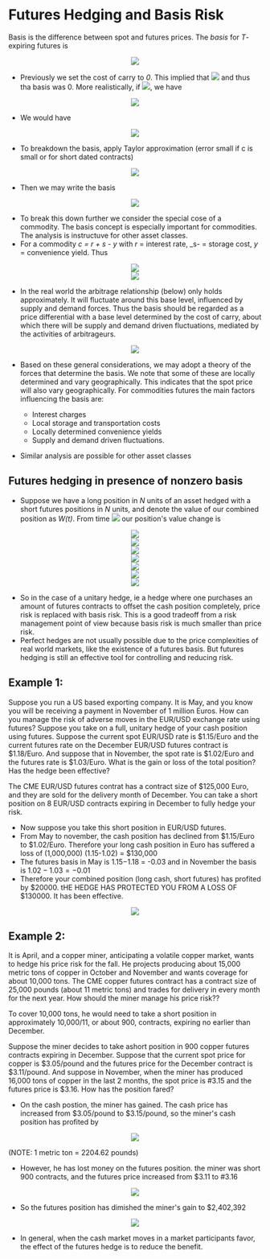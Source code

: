 # Futures Hedging and Basis Risk
Basis is the difference between spot and futures prices. The _basis_ for _T_-expiring futures is

<p align="center">
<img src="https://render.githubusercontent.com/render/math?math=b(t) = b_T(t) = Basis = S(t) - K_T(t)">
</p>

- Previously we set the cost of carry to _0_. This implied that <img src="https://render.githubusercontent.com/render/math?math=S(t) = K_T(t)"> and thus tha basis was 0. More realistically, if <img src="https://render.githubusercontent.com/render/math?math=c \neq 0">, we have

<p align="center">
<img src="https://render.githubusercontent.com/render/math?math=K_T(t) = e^{c(T-t)}S(t)">
</p>

- We would have 

<p align="center">
<img src="https://render.githubusercontent.com/render/math?math=b(t) = S(t) - e^{c(T-t)}S(t) = (1 - e^{c(T-t)})S(t)">
</p>

- To breakdown the basis, apply Taylor approximation (error small if c is small or for short dated contracts)

<p align="center">
<img src="https://render.githubusercontent.com/render/math?math=e^{c(T-t)} = 1 %2B c(T-t) %2B error">
</p>

- Then we may write the basis

<p align="center">
<img src="https://render.githubusercontent.com/render/math?math=b(t) = = [1 - (1 %2B c(T-t)]S(t) = -c(T-t)S(t)">
</p>

- To break this down further we consider the special cose of a commodity. The basis concept is especially important for commodities. The analysis is instructuve for other asset classes.
- For a commodity _c = r + s - y_ with _r_ = interest rate, _s- = storage cost, _y_ =  convenience yield. Thus

<p align="center">
<img src="https://render.githubusercontent.com/render/math?math=b(t) = -r(T-t)S(t) -s(T-t)S(t) %2B y(T-t)S(t)"><br>
  <img src="https://render.githubusercontent.com/render/math?math== finance \:\:%2B\:\:storage\:\:%2B\:\:convenience"><br>
</p>

- In the real world the arbitrage relationship (below) only holds approximately. It will fluctuate around this base level, influenced by supply and demand forces. Thus the basis should be regarded as a price differential with a base level determined by the cost of carry, about which there will be supply and demand driven fluctuations, mediated by the activities of arbitrageurs.
 
<p align="center">
<img src="https://render.githubusercontent.com/render/math?math=K_T(t) = e^{c(T-t)}S(t)">
</p>

- Based on these general considerations, we may adopt a theory of the forces that determine the basis. We note that some of these are locally determined and vary geographically. This indicates that the spot price will also vary geographically. For commodities futures the main factors influencing the basis are:
  - Interest charges
  - Local storage and transportation costs
  - Locally determined convenience yields
  - Supply and demand driven fluctuations.

- Similar analysis are possible for other asset classes

## Futures hedging in presence of nonzero basis
- Suppose we have a long position in _N_ units of an asset hedged with a short futures positions in _N_ units, and denote the value of our combined position as _W(t)_. From time <img src="https://render.githubusercontent.com/render/math?math=t_1\:\:to\:\:t_2"> our position's value change is

<p align="center">
<img src="https://render.githubusercontent.com/render/math?math=\Delta W(t) = \Delta [Cash\:\:Value] %2B \Delta[Futures\:\:Value]"><br>
  <img src="https://render.githubusercontent.com/render/math?math== N\Delta S - N\Delta K_T"><br>
  <img src="https://render.githubusercontent.com/render/math?math==N(S(t_2) - S(t_1)) - N(K_T(t_2) - K_T(t1))"><br>
  <img src="https://render.githubusercontent.com/render/math?math== N(S(t_2) - K_T(t_2))- N(S(t_1) - K_T(t1))"><br>
  <img src="https://render.githubusercontent.com/render/math?math== Nb(t_2)- Nb(t_1)"><br>
  <img src="https://render.githubusercontent.com/render/math?math== N(b(t_2)- b(t_1))"><br>
  <img src="https://render.githubusercontent.com/render/math?math== Position\:\:Size\:\:\times\:\:Basis\:\:Change"><br>
</p>

- So in the case of a unitary hedge, ie a hedge where one purchases an amount of futures contracts to offset the cash position completely, price risk is replaced with basis risk. This is a good tradeoff from a risk management point of view because basis risk is much smaller than price risk. 
- Perfect hedges are not usually possible due to the price complexities of real world markets, like the existence of a futures basis. But futures hedging is still an effective tool for controlling and reducing risk.

## Example 1:
Suppose you run a US based exporting company. It is May, and you know you will be receiving a payment in November of 1 million Euros. How can you manage the risk of adverse moves in the EUR/USD exchange rate using futures? Suppose you take on a full, unitary hedge of your cash position using futures. Suppose the current spot EUR/USD rate is $1.15/Euro and the current futures rate on the December EUR/USD futures contract is $1.18/Euro. And suppose that in November, the spot rate is $1.02/Euro and the futures rate is $1.03/Euro. What is the gain or loss of the total position? Has the hedge been effective?

The CME EUR/USD futures contrat has a contract size of $125,000 Euro, and they are sold for the delivery month of December. You can take a short position on 8 EUR/USD contracts expiring in December to fully hedge your risk. 

- Now suppose you take this short position in EUR/USD futures. 
- From May to november, the cash position has declined from $1.15/Euro to $1.02/Euro. Therefore your long cash position in Euro has suffered a loss of (1,000,000) (1.15-1.02) = $130,000
- The futures basis in May is $1.15-$1.18 = -0.03 and in November the basis is $1.02-1.03 = -$0.01
- Therefore your combined position (long cash, short futures) has profited by $20000. tHE HEDGE HAS PROTECTED YOU FROM A LOSS OF $130000. It has been effective.

<p align="center">
<img src="https://render.githubusercontent.com/render/math?math=(1000000)(-0.01 - (-0.03)) = 20000">
</p>


## Example 2:
It is April, and a copper miner, anticipating a volatile copper market, wants to hedge his price risk for the fall. He projects producing about 15,000 metric tons of copper in October and November and wants coverage for about 10,000 tons. The CME copper futures contract has a contract size of 25,000 pounds (about 11 metric tons) and trades for delivery in every month for the next year. How should the miner manage his price risk??

To cover 10,000 tons, he would need to take a short position in approximately 10,000/11, or about 900, contracts, expiring no earlier than December.

Suppose the miner decides to take ashort position in 900 copper futures contracts expiring in December. Suppose that the current spot price for copper is $3.05/pound and the futures price for the December contract is $3.11/pound. And suppose in November, when the miner has produced 16,000 tons of copper in the last 2 months, the spot price is #3.15 and the futures price is $3.16. How has the position fared?

- On the cash postion, the miner has gained. The cash price has increased from $3.05/pound to $3.15/pound, so the miner's cash position has profited by

<p align="center">
<img src="https://render.githubusercontent.com/render/math?math=16000 \times 2204.62 \times (3.15 - 3.05) = 3527392">
</p>
  (NOTE: 1 metric ton = 2204.62 pounds)
  
- However, he has lost money on the futures position. the miner was short 900 contracts, and the futures price increased from $3.11 to #3.16

<p align="center">
<img src="https://render.githubusercontent.com/render/math?math=900 \times 25000 \times (3.16-3.11) = 1125000">
</p>

- So the futures position has dimished the miner's gain to $2,402,392

<p align="center">
<img src="https://render.githubusercontent.com/render/math?math=3527392 - 1125000 = 2402392">
</p>

- In general, when the cash market moves in a market participants favor, the effect of the futures hedge is to reduce the benefit. 
